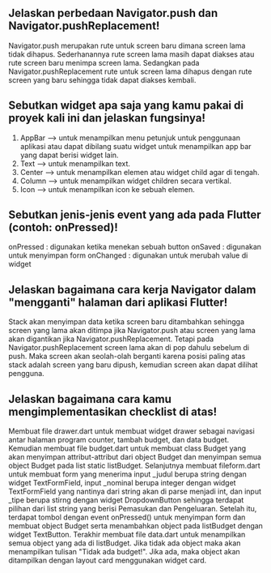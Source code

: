 ## Jelaskan perbedaan Navigator.push dan Navigator.pushReplacement!

Navigator.push merupakan rute untuk screen baru dimana screen lama tidak dihapus. Sederhanannya rute screen lama masih dapat diakses atau rute screen baru menimpa screen lama. Sedangkan pada Navigator.pushReplacement rute untuk screen lama dihapus dengan rute screen yang baru sehingga tidak dapat diakses kembali.

## Sebutkan widget apa saja yang kamu pakai di proyek kali ini dan jelaskan fungsinya!

1. AppBar --> untuk menampilkan menu petunjuk untuk penggunaan aplikasi atau dapat dibilang suatu widget untuk menampilkan app bar yang dapat berisi widget lain.
2. Text  --> untuk menampilkan text.
3. Center --> untuk menampilkan elemen atau widget child agar di tengah. 
4. Column --> untuk menampilkan widget children secara vertikal.
5. Icon --> untuk menampilkan icon ke sebuah elemen.

## Sebutkan jenis-jenis event yang ada pada Flutter (contoh: onPressed)!

onPressed   : digunakan ketika menekan sebuah button
onSaved     : digunakan untuk menyimpan form
onChanged   : digunakan untuk merubah value di widget

## Jelaskan bagaimana cara kerja Navigator dalam "mengganti" halaman dari aplikasi Flutter!

Stack akan menyimpan data ketika screen baru ditambahkan sehingga screen yang lama akan ditimpa jika Navigator.push atau screen yang lama akan digantikan jika Navigator.pushReplacement. Tetapi pada Navigator.pushReplacement screen lama akan di pop dahulu sebelum di push. Maka screen akan seolah-olah berganti karena posisi paling atas stack adalah screen yang baru dipush, kemudian screen akan dapat dilihat pengguna.

## Jelaskan bagaimana cara kamu mengimplementasikan checklist di atas!

Membuat file drawer.dart untuk membuat widget drawer sebagai navigasi antar halaman program counter, tambah budget, dan data budget. Kemudian membuat file budget.dart untuk membuat class Budget yang akan menyimpan attribut-attribut dari object Budget dan menyimpan semua object Budget pada list static listBudget. Selanjutnya membuat fileform.dart untuk membuat form yang menerima input _judul berupa string dengan widget TextFormField, input _nominal berupa integer dengan widget TextFormField yang nantinya dari string akan di parse menjadi int, dan input _tipe berupa stirng dengan widget DropdownButton sehingga terdapat pilihan dari list string yang berisi Pemasukan dan Pengeluaran. Setelah itu, terdapat tombol dengan event onPressed() untuk menyimpan form dan membuat object Budget serta menambahkan object pada listBudget dengan widget TextButton. Terakhir membuat file data.dart untuk menampilkan semua object yang ada di listBudget. Jika tidak ada object maka akan menampilkan tulisan "Tidak ada budget!". Jika ada, maka object akan ditampilkan dengan layout card menggunakan widget card.